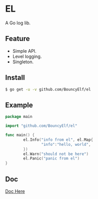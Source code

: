 # EL
A Go log lib.

## Feature
- Simple API.
- Level logging.
- Singleton.

## Install
```bash
$ go get -u -v github.com/BouncyElf/el
```

## Example
```Go
package main

import "github.com/BouncyElf/el"

func main() {
		el.Info("info from el", el.Map{
				"info":"hello, world",
		})
		el.Warn("should not be here")
		el.Panic("panic from el")
}
```

## Doc
[Doc Here](https://godoc.org/github.com/BouncyElf/el)

